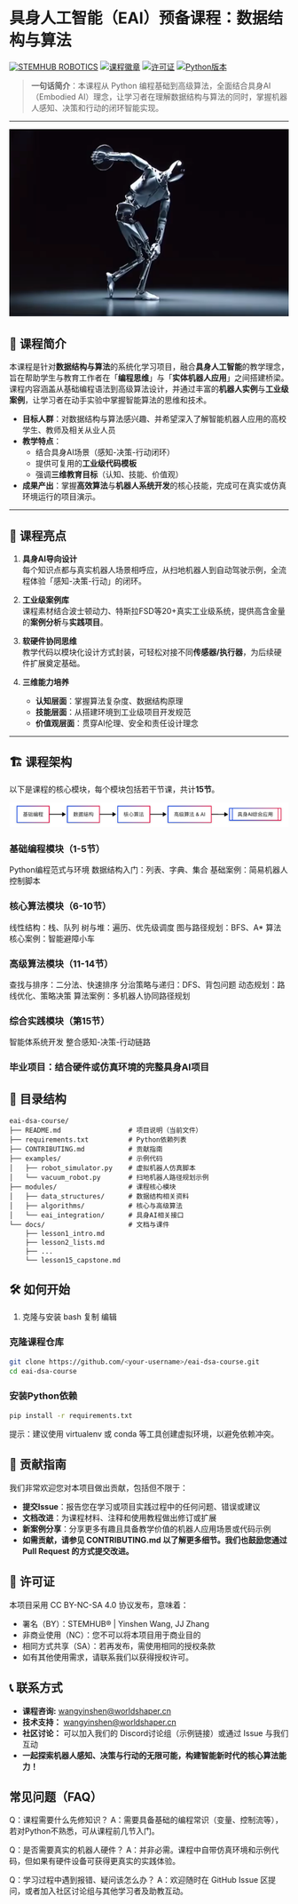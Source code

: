 # 具身人工智能（EAI）预备课程：数据结构与算法

[![STEMHUB ROBOTICS](https://img.shields.io/badge/STEMHUB-ROBOTICS-black?style=flat-square&color=black&labelColor=red)](https://your-website-or-repo-link.com)
[![课程徽章](https://img.shields.io/badge/EAI-Curriculum-00B0FF.svg)](https://embodied-ai.org) 
[![许可证](https://img.shields.io/badge/License-CC_BY_NC_SA_4.0-EF9421)](https://creativecommons.org/licenses/by-nc-sa/4.0/) 
[![Python版本](https://img.shields.io/badge/Python-3.10%2B-blue)](https://www.python.org)

> **一句话简介**：本课程从 Python 编程基础到高级算法，全面结合具身AI（Embodied AI）理念，让学习者在理解数据结构与算法的同时，掌握机器人感知、决策和行动的闭环智能实现。

---

![img_1.png](assests/EAI_ROBOT.png)

## 🌟 课程简介

本课程是针对**数据结构与算法**的系统化学习项目，融合**具身人工智能**的教学理念，旨在帮助学生与教育工作者在「**编程思维**」与「**实体机器人应用**」之间搭建桥梁。课程内容涵盖从基础编程语法到高级算法设计，并通过丰富的**机器人实例**与**工业级案例**，让学习者在动手实验中掌握智能算法的思维和技术。

- **目标人群**：对数据结构与算法感兴趣、并希望深入了解智能机器人应用的高校学生、教师及相关从业人员  
- **教学特点**：  
  - 结合具身AI场景（感知-决策-行动闭环）  
  - 提供可复用的**工业级代码模板**  
  - 强调**三维教育目标**（认知、技能、价值观）  
- **成果产出**：掌握**高效算法**与**机器人系统开发**的核心技能，完成可在真实或仿真环境运行的项目演示。

---

## 🚀 课程亮点

1. **具身AI导向设计**  
   每个知识点都与真实机器人场景相呼应，从扫地机器人到自动驾驶示例，全流程体验「感知-决策-行动」的闭环。

2. **工业级案例库**  
   课程素材结合波士顿动力、特斯拉FSD等20+真实工业级系统，提供高含金量的**案例分析**与**实践项目**。

3. **软硬件协同思维**  
   教学代码以模块化设计方式封装，可轻松对接不同**传感器/执行器**，为后续硬件扩展奠定基础。

4. **三维能力培养**  
   - **认知层面**：掌握算法复杂度、数据结构原理  
   - **技能层面**：从搭建环境到工业级项目开发规范  
   - **价值观层面**：贯穿AI伦理、安全和责任设计理念

---

## 🏗️ 课程架构

以下是课程的核心模块，每个模块包括若干节课，共计**15节**。

![img.png](assests/cu_flow.png)


### 基础编程模块（1-5节）

Python编程范式与环境
数据结构入门：列表、字典、集合
基础案例：简易机器人控制脚本

### 核心算法模块（6-10节）

线性结构：栈、队列
树与堆：遍历、优先级调度
图与路径规划：BFS、A* 算法
核心案例：智能避障小车

### 高级算法模块（11-14节）

查找与排序：二分法、快速排序
分治策略与递归：DFS、背包问题
动态规划：路线优化、策略决策
算法案例：多机器人协同路径规划

### 综合实践模块（第15节）

智能体系统开发
整合感知-决策-行动链路

### 毕业项目：结合硬件或仿真环境的完整具身AI项目

## 📂 目录结构
```plaintext
eai-dsa-course/
├── README.md                 # 项目说明（当前文件）
├── requirements.txt          # Python依赖列表
├── CONTRIBUTING.md           # 贡献指南
├── examples/                 # 示例代码
│   ├── robot_simulator.py    # 虚拟机器人仿真脚本
│   └── vacuum_robot.py       # 扫地机器人路径规划示例
├── modules/                  # 课程核心模块
│   ├── data_structures/      # 数据结构相关资料
│   ├── algorithms/           # 核心与高级算法
│   └── eai_integration/      # 具身AI相关接口
└── docs/                     # 文档与课件
    ├── lesson1_intro.md
    ├── lesson2_lists.md
    ├── ...
    └── lesson15_capstone.md
```

## 🛠️ 如何开始
1. 克隆与安装
bash
复制
编辑
### 克隆课程仓库
```bash
git clone https://github.com/<your-username>/eai-dsa-course.git
cd eai-dsa-course
```


### 安装Python依赖
```bash
pip install -r requirements.txt
```
提示：建议使用 virtualenv 或 conda 等工具创建虚拟环境，以避免依赖冲突。


## 🤝 贡献指南
我们非常欢迎您对本项目做出贡献，包括但不限于：

- **提交Issue**：报告您在学习或项目实践过程中的任何问题、错误或建议
- **文档改进**：为课程材料、注释和使用教程做出修订或扩展
- **新案例分享**：分享更多有趣且具备教学价值的机器人应用场景或代码示例
- **如需贡献，请参见 CONTRIBUTING.md 以了解更多细节。我们也鼓励您通过 Pull Request 的方式提交改进。**

## 📜 许可证
本项目采用 CC BY-NC-SA 4.0 协议发布，意味着：

- 署名（BY）：STEMHUB®️ | Yinshen Wang, JJ Zhang
- 非商业使用（NC）：您不可以将本项目用于商业目的
- 相同方式共享（SA）：若再发布，需使用相同的授权条款
- 如有其他使用需求，请联系我们以获得授权许可。

## 📞 联系方式
- **课程咨询:** wangyinshen@worldshaper.cn
- **技术支持：** wangyinshen@worldshaper.cn
- **社区讨论：** 可以加入我们的 Discord讨论组（示例链接）或通过 Issue 与我们互动
- **一起探索机器人感知、决策与行动的无限可能，构建智能新时代的核心算法能力！**

## 常见问题（FAQ）
Q：课程需要什么先修知识？
A：需要具备基础的编程常识（变量、控制流等），若对Python不熟悉，可从课程前几节入门。

Q：是否需要真实的机器人硬件？
A：并非必需。课程中自带仿真环境和示例代码，但如果有硬件设备可获得更真实的实践体验。

Q：学习过程中遇到报错、疑问该怎么办？
A：欢迎随时在 GitHub Issue 区提问，或者加入社区讨论组与其他学习者及助教互动。

